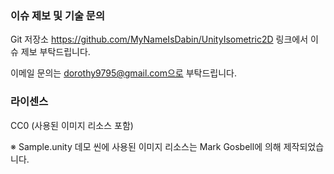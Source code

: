 ### 이슈 제보 및 기술 문의

Git 저장소 https://github.com/MyNameIsDabin/UnityIsometric2D 링크에서 이슈 제보 부탁드립니다.

이메일 문의는 dorothy9795@gmail.com으로 부탁드립니다.

### 라이센스

CC0 (사용된 이미지 리소스 포함)

※ Sample.unity 데모 씬에 사용된 이미지 리소스는 Mark Gosbell에 의해 제작되었습니다. 
